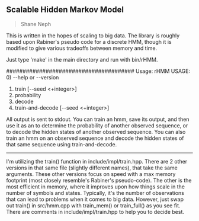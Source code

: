 ## Scalable Hidden Markov Model ##
> Shane Neph

This is written in the hopes of scaling to big data.  The library is roughly based upon Rabiner's pseudo code for
a discrete HMM, though it is modified to give various tradeoffs between memory and time.

Just type 'make' in the main directory and run with bin/rHMM.

#######################################
Usage:
rHMM
USAGE:
0) --help or --version
1) train [--seed <+integer>] <number-states> <number-iterations> <observed-sequence-file>
2) probability <hmm-parameters-file> <observed-sequence-file>
3) decode <hmm-parameters-file> <observed-sequence-file>
4) train-and-decode [--seed <+integer>] <number-states> <number-iterations> <observed-sequence-file>

All output is sent to stdout.
You can train an hmm, save its output, and then use it as an <hmm-parameters-file> to
determine the probability of another observed sequence, or to decode the hidden states
of another observed sequence.
You can also train an hmm on an observed sequence and decode the hidden states of that
same sequence using train-and-decode.


-------------------------------
I'm utilizing the train() function in include/impl/train.hpp.  There are 2 other versions in that
same file (slightly different names), that take the same arguments.  These other versions focus
on speed with a max memory footprint (most closely resemble's Rabiner's pseudo-code).  The other
is the most efficient in memory, where it improves upon how things scale in the number of symbols
and states.  Typically, it's the number of observations that can lead to problems when it comes
to big data.  However, just swap out train() in src/hmm.cpp with train_mem() or train_full() as
you see fit.  There are comments in include/impl/train.hpp to help you to decide best.
